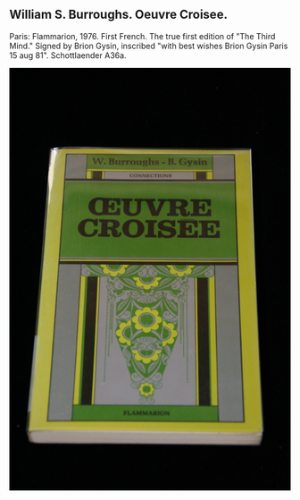 ## William S. Burroughs. Oeuvre Croisee.

Paris: Flammarion, 1976. First French. The true first edition of "The Third Mind." Signed by Brion Gysin, inscribed "with best wishes Brion Gysin Paris 15 aug 81". Schottlaender A36a.

![Oeuvre Croisee](../assets/images/oeuvre-croisee-1.jpg)
